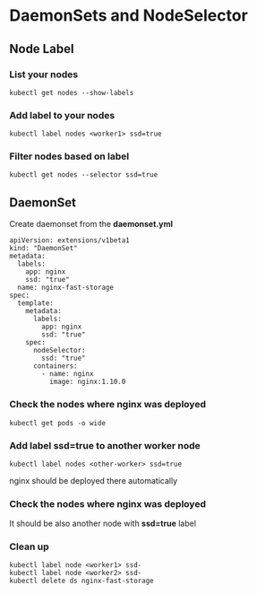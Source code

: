 # DaemonSets and NodeSelector

## Node Label

### List your nodes

```
kubectl get nodes --show-labels
```

### Add label to your nodes

```
kubectl label nodes <worker1> ssd=true
```

### Filter nodes based on label

```
kubectl get nodes --selector ssd=true
```

## DaemonSet

Create daemonset from the **daemonset.yml**

```
apiVersion: extensions/v1beta1
kind: "DaemonSet"
metadata:
  labels:
    app: nginx
    ssd: "true"
  name: nginx-fast-storage
spec:
  template:
    metadata:
      labels:
        app: nginx
        ssd: "true"
    spec:
      nodeSelector:
        ssd: "true"
      containers:
        - name: nginx
          image: nginx:1.10.0
```          

### Check the nodes where nginx was deployed

```
kubectl get pods -o wide
```

### Add label ssd=true to another worker node

```
kubectl label nodes <other-worker> ssd=true
```

nginx should be deployed there automatically

### Check the nodes where nginx was deployed

It should be also another node with **ssd=true** label

### Clean up

```
kubectl label node <worker1> ssd-
kubectl label node <worker2> ssd-
kubectl delete ds nginx-fast-storage
```
